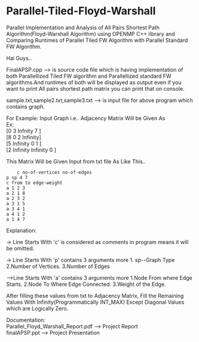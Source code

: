 # Parallel-Tiled-Floyd-Warshall
Parallel Implementation and Analysis of All Pairs Shortest Path Algorithm(Floyd-Warshall Algorithm) using OPENMP C++ library and Comparing Runtimes of Parallel Tiled FW Algorithm with Parallel Standard FW Algorithm.

Hai Guys..
   
   FinalAPSP.cpp --> is source code file which is having implementation of both Parallellized Tiled FW algorithm and Parallellized     standard FW algorithms.And runtimes of both will be displayed as output even if you want to print All pairs shortest path matrix you can print that on console.
   
sample.txt,sample2.txt,sample3.txt --> is input file for above program which contains graph.

For Example:
   Input Graph i.e.. Adjacency Matrix Will be Given As                                                                                                        
   Ex:                                                                                                                                     
 	  [0    3         Infnity  7       ]                                                                                                                 
          [8    0         2        Infinity]                                                                                                          
 	  [5    Infinity  0        1       ]                                                                                        
 	  [2    Infinity  Infinity 0       ]                                                                                                              

  This Matrix Will be Given Input from txt file As
  Like This..

        c no-of-vertices no-of-edges                                                         				 
	p sp 4 7													
	c from to edge-weight                                                                                                     
	a 1 2 3                                                                                                                   
	a 2 1 8                                                                                                                   
	a 2 3 2                                                                                                                        
	a 3 1 5                                                                                                                          
	a 3 4 1       														            
	a 4 1 2                                                                                                                      
	a 1 4 7                                                                                                                     

 Explanation:
   
  -> Line Starts With 'c' is considered as comments in program means it will be omitted.

  -> Line Starts With 'p' contains 3 arguments more
  		1. sp--Graph Type
  		2.Number of Vertices.
  		3.Number of Edges

  -->Line Starts With 'a' contains 3 arguments more
        1.Node From where Edge Starts.
        2.Node To Where Edge Connected.
        3.Weight of the Edge.

  After filling these values from txt to Adjacency Matrix, 
  Fill the Remaining Values With Infinity(Programmatically INT_MAX)
  Except Diagonal Values which are Logically Zero.
  
  
  Documentation:                                                                                                                    
                   Parallel_Floyd_Warshall_Report.pdf --> Project Report                                                              
		   finalAPSP.ppt --> Project Presentation
    
    
    
    
    
    
    
  
